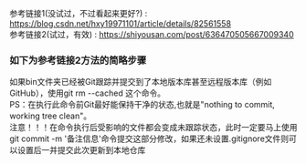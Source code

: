 参考链接1(没试过，不过看起来更好?) : https://blog.csdn.net/hxy19971101/article/details/82561558    
参考链接2(试过，有效) : https://shiyousan.com/post/636470505667009340

### 如下为参考链接2方法的简略步骤
如果bin文件夹已经被Git跟踪并提交到了本地版本库甚至远程版本库（例如GitHub），使用git rm --cached <file> 这个命令。  
PS：在执行此命令前Git最好能保持干净的状态,也就是"nothing to commit, working tree clean"。  
注意！！！在命令执行后受影响的文件都会变成未跟踪状态，此时一定要马上使用git commit -m '备注信息'命令提交这部分修改，如果还未设置.gitignore文件则可以设置后一并提交此次更新到本地仓库